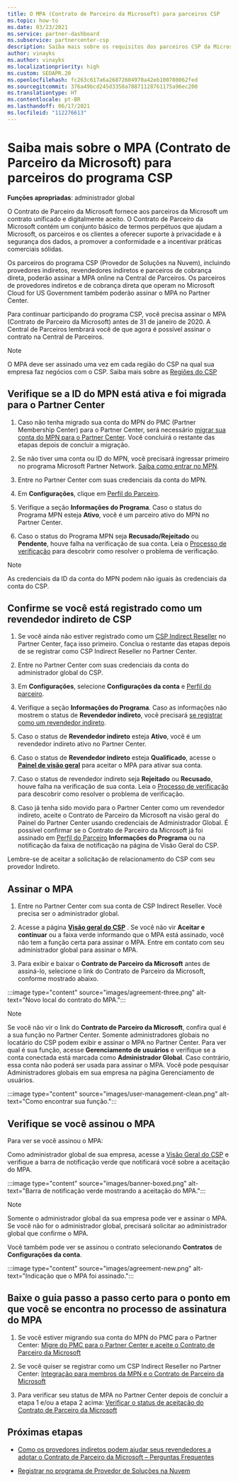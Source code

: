 ```yaml
---
title: O MPA (Contrato de Parceiro da Microsoft) para parceiros CSP
ms.topic: how-to
ms.date: 03/23/2021
ms.service: partner-dashboard
ms.subservice: partnercenter-csp
description: Saiba mais sobre os requisitos dos parceiros CSP da Microsoft para assinar e verificar esse MPA (Contrato de Parceiro da Microsoft) unificado e digitalmente aceito.
author: vinayks
ms.author: vinayks
ms.localizationpriority: high
ms.custom: SEOAPR.20
ms.openlocfilehash: fc263c617a6a26872604970a42eb100708062fed
ms.sourcegitcommit: 376a49bcd245d3358a78871128761175a96ec200
ms.translationtype: HT
ms.contentlocale: pt-BR
ms.lasthandoff: 06/17/2021
ms.locfileid: "112276613"
---
```

# <a name="learn-about-the-microsoft-partner-agreement-mpa-for-csp-program-partners"></a>Saiba mais sobre o MPA (Contrato de Parceiro da Microsoft) para parceiros do programa CSP

**Funções apropriadas**: administrador global

O Contrato de Parceiro da Microsoft fornece aos parceiros da Microsoft um contrato unificado e digitalmente aceito. O Contrato de Parceiro da Microsoft contém um conjunto básico de termos perpétuos que ajudam a Microsoft, os parceiros e os clientes a oferecer suporte à privacidade e à segurança dos dados, a promover a conformidade e a incentivar práticas comerciais sólidas.

Os parceiros do programa CSP (Provedor de Soluções na Nuvem), incluindo provedores indiretos, revendedores indiretos e parceiros de cobrança direta, poderão assinar a MPA online na Central de Parceiros. Os parceiros de provedores indiretos e de cobrança direta que operam no Microsoft Cloud for US Government também poderão assinar o MPA no Partner Center.

Para continuar participando do programa CSP, você precisa assinar o MPA (Contrato de Parceiro da Microsoft) antes de 31 de janeiro de 2020. A Central de Parceiros lembrará você de que agora é possível assinar o contrato na Central de Parceiros.

>[!NOTE]
>O MPA deve ser assinado uma vez em cada região do CSP na qual sua empresa faz negócios com o CSP. Saiba mais sobre as [Regiões do CSP](regional-authorization-overview.md) 

## <a name="verify-your-mpn-id-is-active-and-migrated-to-partner-center"></a>Verifique se a ID do MPN está ativa e foi migrada para o Partner Center

1. Caso não tenha migrado sua conta do MPN do PMC (Partner Membership Center) para o Partner Center, será necessário [migrar sua conta do MPN para o Partner Center](move-pmc-pc-map.md). Você concluirá o restante das etapas depois de concluir a migração. 

1. Se não tiver uma conta ou ID do MPN, você precisará ingressar primeiro no programa Microsoft Partner Network. [Saiba como entrar no MPN](mpn-create-a-partner-center-account.md).

1. Entre no Partner Center com suas credenciais da conta do MPN.
 
1. Em **Configurações**, clique em [Perfil do Parceiro](https://partner.microsoft.com/pcv/accountsettings/connectedpartnerprofile).

1. Verifique a seção **Informações do Programa**. Caso o status do Programa MPN esteja **Ativo**, você é um parceiro ativo do MPN no Partner Center.
 
1. Caso o status do Programa MPN seja **Recusado/Rejeitado** ou **Pendente**, houve falha na verificação de sua conta. Leia o [Processo de verificação](verification-responses.md) para descobrir como resolver o problema de verificação.



>[!NOTE]
>As credenciais da ID da conta do MPN podem não iguais às credenciais da conta do CSP.

## <a name="confirm-you-are-enrolled-as-a-csp-indirect-reseller"></a>Confirme se você está registrado como um revendedor indireto de CSP

1. Se você ainda não estiver registrado como um [CSP Indirect Reseller](indirect-reseller-tasks-in-partner-center.md) no Partner Center, faça isso primeiro. Conclua o restante das etapas depois de se registrar como CSP Indirect Reseller no Partner Center.

1. Entre no Partner Center com suas credenciais da conta do administrador global do CSP.

1. Em **Configurações**, selecione **Configurações da conta** e [Perfil do parceiro](https://partner.microsoft.com/pcv/accountsettings/partnerprofile).

1. Verifique a seção **Informações do Programa**. Caso as informações não mostrem o status de **Revendedor indireto**, você precisará [se registrar como um revendedor indireto](indirect-reseller-tasks-in-partner-center.md).

1. Caso o status de **Revendedor indireto** esteja **Ativo**, você é um revendedor indireto ativo no Partner Center.
 
4. Caso o status de **Revendedor indireto** esteja **Qualificado**, acesse o [**Painel de visão geral**](https://partner.microsoft.com/pcv/dashboard/overview) para aceitar o MPA para ativar sua conta.
 
1. Caso o status de revendedor indireto seja **Rejeitado** ou **Recusado**, houve falha na verificação de sua conta. Leia o [Processo de verificação](verification-responses.md) para descobrir como resolver o problema de verificação.

1. Caso já tenha sido movido para o Partner Center como um revendedor indireto, aceite o Contrato de Parceiro da Microsoft na visão geral do Painel do Partner Center usando credenciais de Administrador Global. É possível confirmar se o Contrato de Parceiro da Microsoft já foi assinado em [Perfil do Parceiro](https://partner.microsoft.com/pcv/accountsettings/partnerprofile) **Informações do Programa** ou na notificação da faixa de notificação na página de Visão Geral do CSP.

Lembre-se de aceitar a solicitação de relacionamento do CSP com seu provedor Indireto.

## <a name="sign-the-mpa"></a>Assinar o MPA

1. Entre no Partner Center com sua conta de CSP Indirect Reseller. Você precisa ser o administrador global.
1. Acesse a página **[Visão geral do CSP](https://partner.microsoft.com/pcv/dashboard/overview)** .  Se você não vir **Aceitar e continuar** ou a faixa verde informando que o MPA está assinado, você não tem a função certa para assinar o MPA. Entre em contato com seu administrador global para assinar o MPA.

1. Para exibir e baixar o **Contrato de Parceiro da Microsoft** antes de assiná-lo, selecione o link do Contrato de Parceiro da Microsoft, conforme mostrado abaixo.

:::image type="content" source="images/agreement-three.png" alt-text="Novo local do contrato do MPA.":::

>[!NOTE]
>Se você não vir o link do **Contrato de Parceiro da Microsoft**, confira qual é a sua função no Partner Center. Somente administradores globais no locatário do CSP podem exibir e assinar o MPA no Partner Center. Para ver qual é sua função, acesse **Gerenciamento de usuários** e verifique se a conta conectada está marcada como **Administrador Global**. Caso contrário, essa conta não poderá ser usada para assinar o MPA. Você pode pesquisar Administradores globais em sua empresa na página Gerenciamento de usuários.

:::image type="content" source="images/user-management-clean.png" alt-text="Como encontrar sua função.":::

## <a name="verify-that-you-have-signed-the-mpa"></a>Verifique se você assinou o MPA

Para ver se você assinou o MPA:

 Como administrador global de sua empresa, acesse a [Visão Geral do CSP](https://partner.microsoft.com/pcv/dashboard/overview) e verifique a barra de notificação verde que notificará você sobre a aceitação do MPA.

 
:::image type="content" source="images/banner-boxed.png" alt-text="Barra de notificação verde mostrando a aceitação do MPA.":::

>[!NOTE]
>Somente o administrador global da sua empresa pode ver e assinar o MPA. Se você não for o administrador global, precisará solicitar ao administrador global que confirme o MPA.

Você também pode ver se assinou o contrato selecionando **Contratos** de **Configurações da conta**.

:::image type="content" source="images/agreement-new.png" alt-text="Indicação que o MPA foi assinado.":::


## <a name="download-the-step-by-step-guide-thats-right-for-where-you-are-in-the-mpa-signing-process"></a>Baixe o guia passo a passo certo para o ponto em que você se encontra no processo de assinatura do MPA

1. Se você estiver migrando sua conta do MPN do PMC para o Partner Center: [Migre do PMC para o Partner Center e aceite o Contrato de Parceiro da Microsoft](https://assetsprod.microsoft.com/mpn/migrate-pmc-pc-mpa-guide.pptx)

2. Se você quiser se registrar como um CSP Indirect Reseller no Partner Center: [Integração para membros da MPN e o Contrato de Parceiro da Microsoft](https://assetsprod.microsoft.com/mpn/onboard-pc-csp-mpn-mpa-guide.pptx)

3. Para verificar seu status de MPA no Partner Center depois de concluir a etapa 1 e/ou a etapa 2 acima: [Verificar o status de aceitação do Contrato de Parceiro da Microsoft](https://assetsprod.microsoft.com/mpn/verify-mpa-acceptance-status.pptx)
 
## <a name="next-steps"></a>Próximas etapas

- [Como os provedores indiretos podem ajudar seus revendedores a adotar o Contrato de Parceiro da Microsoft – Perguntas Frequentes](mpa-indirect-provider-faq.md)

- [Registrar no programa de Provedor de Soluções na Nuvem](indirect-reseller-tasks-in-partner-center.md)
